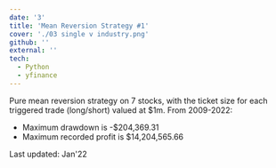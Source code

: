 ```yaml
---
date: '3'
title: 'Mean Reversion Strategy #1'
cover: './03 single v industry.png'
github: ''
external: ''
tech:
  - Python
  - yfinance
---
```


Pure mean reversion strategy on 7 stocks, with the ticket size for each triggered trade (long/short) valued at $1m. From 2009-2022:

- Maximum drawdown is -$204,369.31
- Maximum recorded profit is $14,204,565.66

Last updated: Jan'22
